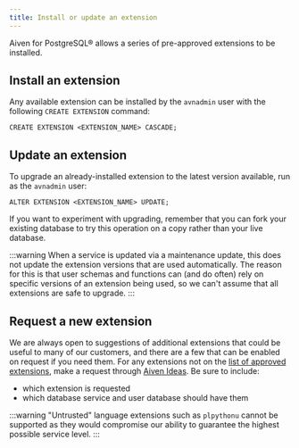 ```yaml
---
title: Install or update an extension
---
```


Aiven for PostgreSQL® allows a series of pre-approved extensions to be
installed.

## Install an extension

Any available extension can be installed by the `avnadmin` user with the
following `CREATE EXTENSION` command:

```
CREATE EXTENSION <EXTENSION_NAME> CASCADE;
```

## Update an extension

To upgrade an already-installed extension to the latest version
available, run as the `avnadmin` user:

```
ALTER EXTENSION <EXTENSION_NAME> UPDATE;
```

If you want to experiment with upgrading, remember that you can fork
your existing database to try this operation on a copy rather than your
live database.

:::warning
When a service is updated via a maintenance update, this does not update
the extension versions that are used automatically. The reason for this
is that user schemas and functions can (and do often) rely on specific
versions of an extension being used, so we can't assume that all
extensions are safe to upgrade.
:::

## Request a new extension

We are always open to suggestions of additional extensions that could be
useful to many of our customers, and there are a few that can be enabled
on request if you need them. For any extensions not on the
[list of approved extensions](/docs/products/postgresql/reference/list-of-extensions), make a request through [Aiven Ideas](https://ideas.aiven.io/). Be sure to include:

-   which extension is requested
-   which database service and user database should have them

:::warning
\"Untrusted\" language extensions such as `plpythonu` cannot be
supported as they would compromise our ability to guarantee the highest
possible service level.
:::
